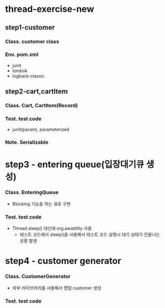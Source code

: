# thread-exercise-new
## step1-customer
### Class. customer class
### Env. pom.xml
- junit
- lombok
- logback-classic

## step2-cart,cartItem
### Class. Cart, CartItem(Record)
### Test. test code 
- junit(param), parameterized
### Note. Serializable

# step3 - entering queue(입장대기큐 생성)
### Class. EnteringQueue
- Blocking 기능을 하는 큐로 구현
### Test. test code
- Thread.sleep() 대신에 org.awaitility 사용
  - 테스트 코드에서 sleep()을 사용해서 테스트 코드 실행시 대기 상태가 안끝나는 상황 발생

# step4 - customer generator
### Class. CustomerGenerator
- 외부 라이브러리를 사용해서 랜덤 customer 생성
### Test. test code